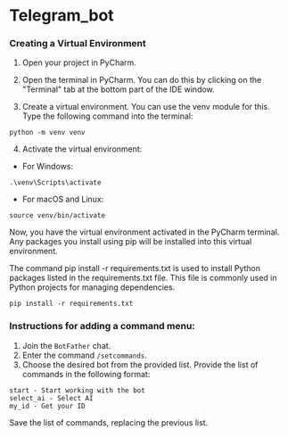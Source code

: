 # Telegram_bot
### Creating a Virtual Environment

1. Open your project in PyCharm.


2. Open the terminal in PyCharm. You can do this by clicking on the "Terminal" tab at the bottom part of the IDE window.


3. Create a virtual environment. You can use the venv module for this. Type the following command into the terminal:

`python -m venv venv`


4. Activate the virtual environment:
- For Windows:

`.\venv\Scripts\activate`


- For macOS and Linux:

`source venv/bin/activate`

Now, you have the virtual environment activated in the PyCharm terminal. Any packages you install using pip will be installed into this virtual environment.


The command pip install -r requirements.txt is used to install Python packages listed in the requirements.txt file. This file is commonly used in Python projects for managing dependencies.

`pip install -r requirements.txt`


### Instructions for adding a command menu:

1. Join the `BotFather` chat.
2. Enter the command `/setcommands`.
3. Choose the desired bot from the provided list.
Provide the list of commands in the following format:
```
start - Start working with the bot
select_ai - Select AI
my_id - Get your ID
```
Save the list of commands, replacing the previous list.